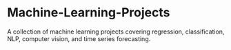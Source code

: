 # Machine-Learning-Projects
A collection of machine learning projects covering regression, classification, NLP, computer vision, and time series forecasting.
